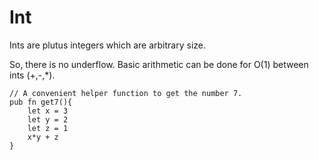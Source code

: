 # Int

Ints are plutus integers which are arbitrary size.

So, there is no underflow. Basic arithmetic can be done for O(1) between ints (+,-,*).

```gleam
// A convenient helper function to get the number 7.
pub fn get7(){
    let x = 3
    let y = 2
    let z = 1
    x*y + z
}
```